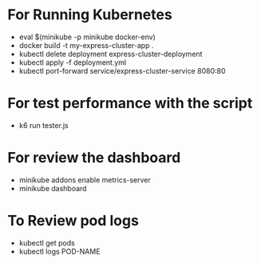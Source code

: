 # For Running Kubernetes
- eval $(minikube -p minikube docker-env)
- docker build -t my-express-cluster-app .
- kubectl delete deployment express-cluster-deployment
- kubectl apply -f deployment.yml
- kubectl port-forward service/express-cluster-service 8080:80

# For test performance with the script
- k6 run tester.js

# For review the dashboard
- minikube addons enable metrics-server
- minikube dashboard

# To Review pod logs
- kubectl get pods
- kubectl logs POD-NAME